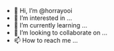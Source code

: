 - 👋 Hi, I’m @horrayooi
- 👀 I’m interested in ...
- 🌱 I’m currently learning ...
- 💞️ I’m looking to collaborate on ...
- 📫 How to reach me ...

<!---
horrayooi/horrayooi is a ✨ special ✨ repository because its `README.md` (this file) appears on your GitHub profile.
You can click the Preview link to take a look at your changes.
--->
